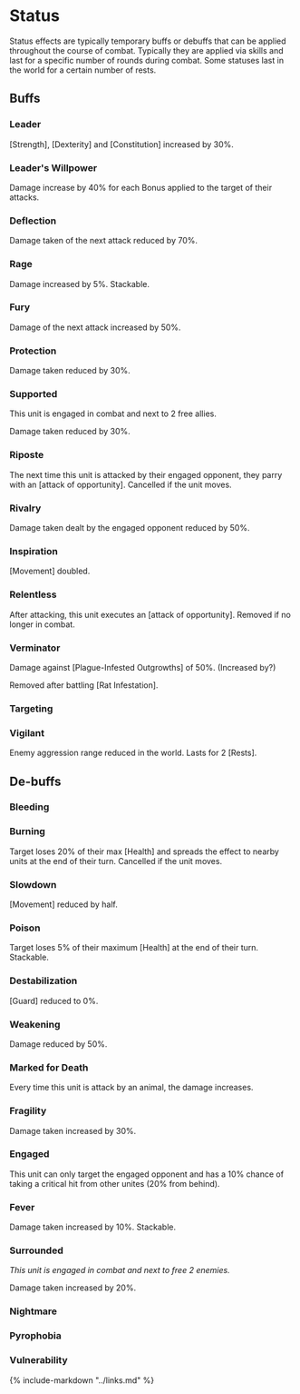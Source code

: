 # Status
Status effects are typically temporary buffs or debuffs that can be applied throughout the course of combat. Typically they are applied via skills and last for a specific number of rounds during combat. Some statuses last in the world for a certain number of rests.

## Buffs

### Leader
[Strength], [Dexterity] and [Constitution] increased by 30%.


### Leader's Willpower
Damage increase by 40% for each Bonus applied to the target of their attacks.

### Deflection
Damage taken of the next attack reduced by 70%.

### Rage
Damage increased by 5%. Stackable.

### Fury
Damage of the next attack increased by 50%.

### Protection
Damage taken reduced by 30%.

### Supported
This unit is engaged in combat and next to 2 free allies.

Damage taken reduced by 30%.

### Riposte
The next time this unit is attacked by their engaged opponent, they parry with an [attack of opportunity]. Cancelled if the unit moves.

### Rivalry
Damage taken dealt by the engaged opponent reduced by 50%.

### Inspiration 
[Movement] doubled.

### Relentless
After attacking, this unit executes an [attack of opportunity]. Removed if no longer in combat.

### Verminator
Damage against [Plague-Infested Outgrowths] of 50%. (Increased by?)

Removed after battling [Rat Infestation].

### Targeting

### Vigilant
Enemy aggression range reduced in the world. Lasts for 2 [Rests].

## De-buffs

### Bleeding

### Burning
Target loses 20% of their max [Health] and spreads the effect to nearby units at the end of their turn. Cancelled if the unit moves.

### Slowdown
[Movement] reduced by half.

### Poison
Target loses 5% of their maximum [Health] at the end of their turn. Stackable.

### Destabilization
[Guard] reduced to 0%.

### Weakening
Damage reduced by 50%.

### Marked for Death
Every time this unit is attack by an animal, the damage increases.

### Fragility
Damage taken increased by 30%.

### Engaged
This unit can only target the engaged opponent and has a 10% chance of taking a critical hit from other unites (20% from behind).

### Fever
Damage taken increased by 10%. Stackable.

### Surrounded
*This unit is engaged in combat and next to free 2 enemies.*

Damage taken increased by 20%.

### Nightmare

### Pyrophobia

### Vulnerability

{% include-markdown "../links.md" %}